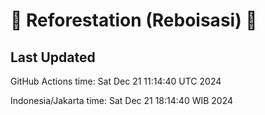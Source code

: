 
# 🌳 Reforestation (Reboisasi) 🌲

## Last Updated

GitHub Actions time: Sat Dec 21 11:14:40 UTC 2024

Indonesia/Jakarta time: Sat Dec 21 18:14:40 WIB 2024
